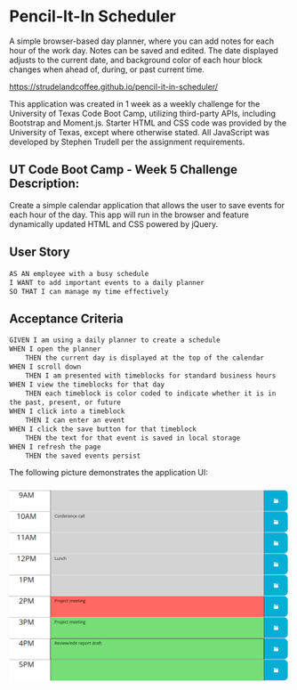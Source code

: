# Pencil-It-In Scheduler

A simple browser-based day planner, where you can add notes for each hour of the work day. Notes can be saved and edited. The date displayed adjusts to the current date, and background color of each hour block changes when ahead of, during, or past current time.

https://strudelandcoffee.github.io/pencil-it-in-scheduler/

This application was created in 1 week as a weekly challenge for the University of Texas Code Boot Camp, utilizing third-party APIs, including Bootstrap and Moment.js. Starter HTML and CSS code was provided by the University of Texas, except where otherwise stated. All JavaScript was developed by Stephen Trudell per the assignment requirements.

## UT Code Boot Camp - Week 5 Challenge Description:

Create a simple calendar application that allows the user to save events for each hour of the day. This app will run in the browser and feature dynamically updated HTML and CSS powered by jQuery.

## User Story

```
AS AN employee with a busy schedule
I WANT to add important events to a daily planner
SO THAT I can manage my time effectively
```

## Acceptance Criteria

```
GIVEN I am using a daily planner to create a schedule
WHEN I open the planner
    THEN the current day is displayed at the top of the calendar
WHEN I scroll down
    THEN I am presented with timeblocks for standard business hours
WHEN I view the timeblocks for that day
    THEN each timeblock is color coded to indicate whether it is in the past, present, or future
WHEN I click into a timeblock
    THEN I can enter an event
WHEN I click the save button for that timeblock
    THEN the text for that event is saved in local storage
WHEN I refresh the page
    THEN the saved events persist
```

The following picture demonstrates the application UI:

![Work Day Scheduler app with color-coded time slots shows a new events typed in text fields for certain hours.](./demo-screencap.png)